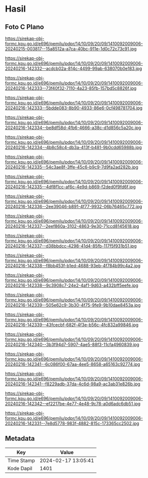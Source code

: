 # Hasil

## Foto C Plano

https://sirekap-obj-formc.kpu.go.id/e696/pemilu/pdpr/14/10/09/20/09/1410092009006-20240215-003817--15a8512a-a7ca-40bc-911e-1d0c72c73c91.jpg

https://sirekap-obj-formc.kpu.go.id/e696/pemilu/pdpr/14/10/09/20/09/1410092009006-20240216-142332--acdcb02a-814c-4499-99ab-638070b0e183.jpg

https://sirekap-obj-formc.kpu.go.id/e696/pemilu/pdpr/14/10/09/20/09/1410092009006-20240216-142333--73f40f32-7110-4a23-85fb-157bd5c8826f.jpg

https://sirekap-obj-formc.kpu.go.id/e696/pemilu/pdpr/14/10/09/20/09/1410092009006-20240216-142333--5bdde083-8b90-4933-86e6-0cf498781704.jpg

https://sirekap-obj-formc.kpu.go.id/e696/pemilu/pdpr/14/10/09/20/09/1410092009006-20240216-142334--be8df58d-4fb6-4666-a38c-d1d856c5a20c.jpg

https://sirekap-obj-formc.kpu.go.id/e696/pemilu/pdpr/14/10/09/20/09/1410092009006-20240216-142334--4b8c58c4-db3a-413f-b481-9b0cdd65988b.jpg

https://sirekap-obj-formc.kpu.go.id/e696/pemilu/pdpr/14/10/09/20/09/1410092009006-20240216-142335--54c3ae8f-3ffe-45c6-b9c9-7d9fa2ad282b.jpg

https://sirekap-obj-formc.kpu.go.id/e696/pemilu/pdpr/14/10/09/20/09/1410092009006-20240216-142335--4df8f1cc-af6c-4e9d-b869-f2ded0f9fd6f.jpg

https://sirekap-obj-formc.kpu.go.id/e696/pemilu/pdpr/14/10/09/20/09/1410092009006-20240216-142336--2ee39046-b891-4f77-9932-06b76465c772.jpg

https://sirekap-obj-formc.kpu.go.id/e696/pemilu/pdpr/14/10/09/20/09/1410092009006-20240216-142337--2eef860a-3102-4863-9e30-71ccd8145618.jpg

https://sirekap-obj-formc.kpu.go.id/e696/pemilu/pdpr/14/10/09/20/09/1410092009006-20240216-142337--d38bbdcc-4298-41d4-85fb-117f5f931b51.jpg

https://sirekap-obj-formc.kpu.go.id/e696/pemilu/pdpr/14/10/09/20/09/1410092009006-20240216-142338--f8bb453f-b1ed-4688-93eb-4f784b99c4a2.jpg

https://sirekap-obj-formc.kpu.go.id/e696/pemilu/pdpr/14/10/09/20/09/1410092009006-20240216-142338--9c3908c7-24e2-4af1-9d63-a432bff5eefe.jpg

https://sirekap-obj-formc.kpu.go.id/e696/pemilu/pdpr/14/10/09/20/09/1410092009006-20240216-142339--505e62c9-3b30-4f75-9fe9-9b10dae8453a.jpg

https://sirekap-obj-formc.kpu.go.id/e696/pemilu/pdpr/14/10/09/20/09/1410092009006-20240216-142339--43fcecbf-682f-4f3e-b56c-4fc832a99846.jpg

https://sirekap-obj-formc.kpu.go.id/e696/pemilu/pdpr/14/10/09/20/09/1410092009006-20240216-142340--3b3f94d7-5907-4ae5-88f3-11cfa4960839.jpg

https://sirekap-obj-formc.kpu.go.id/e696/pemilu/pdpr/14/10/09/20/09/1410092009006-20240216-142341--6c086f00-67aa-4ee5-8658-a65163c92774.jpg

https://sirekap-obj-formc.kpu.go.id/e696/pemilu/pdpr/14/10/09/20/09/1410092009006-20240216-142341--f8229adb-37da-4c6d-98a9-ac3ab31e826b.jpg

https://sirekap-obj-formc.kpu.go.id/e696/pemilu/pdpr/14/10/09/20/09/1410092009006-20240216-142342--ef2217be-4e77-4e48-9c78-a0d6adc6db51.jpg

https://sirekap-obj-formc.kpu.go.id/e696/pemilu/pdpr/14/10/09/20/09/1410092009006-20240216-142331--7e8d5778-983f-4882-815c-173365cc2502.jpg


## Metadata

| Key        | Value               |
| ---------- | ------------------- |
| Time Stamp | 2024-02-17 13:05:41 |
| Kode Dapil | 1401                |



